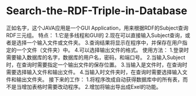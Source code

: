 # Search-the-RDF-Triple-in-Database
正如名字，这个JAVA应用是一个GUI Application，用来根据RDF的Subject查询RDF三元组。
特点：
1.它是多线程和GUI的
2.现在可以直接输入Subject查询，或者是选择一个输入文件或文件夹。
3.查询结果将显示在程序中，并保存在用户指定的一个文件（文件夹）中。
4.可以选择输出文件的格式。
使用方法：
1.登录时需要输入数据库的名字，数据库的用户名，密码，和端口号。
2.当输入Subject时，在查询时需要指定一个输出文件的保存位置。
3.当输入是文件时，在查询时需要选择输入文件和输出文件。
4.当输入时文件夹时，在查询时需要选择输入文件和输出文件夹。
接下来的工作：
1.将程序改成自动获得数据库中的所有表，而不是当增加表格时需要改动程序。
2.增加将输出导出成Exel的功能。
